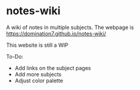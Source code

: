 # notes-wiki
A wiki of notes in multiple subjects.
The webpage is https://domination7.github.io/notes-wiki/

This website is still a WIP

To-Do:
 - Add links on the subject pages
 - Add more subjects
 - Adjust color palette
